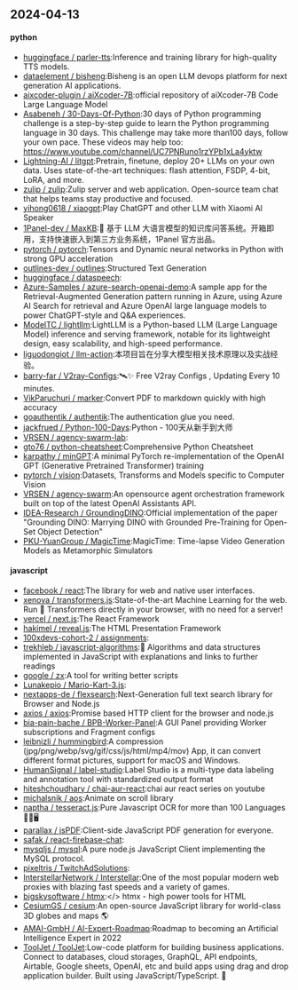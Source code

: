 ## 2024-04-13

#### python
* [huggingface / parler-tts](https://github.com/huggingface/parler-tts):Inference and training library for high-quality TTS models.
* [dataelement / bisheng](https://github.com/dataelement/bisheng):Bisheng is an open LLM devops platform for next generation AI applications.
* [aixcoder-plugin / aiXcoder-7B](https://github.com/aixcoder-plugin/aiXcoder-7B):official repository of aiXcoder-7B Code Large Language Model
* [Asabeneh / 30-Days-Of-Python](https://github.com/Asabeneh/30-Days-Of-Python):30 days of Python programming challenge is a step-by-step guide to learn the Python programming language in 30 days. This challenge may take more than100 days, follow your own pace. These videos may help too: https://www.youtube.com/channel/UC7PNRuno1rzYPb1xLa4yktw
* [Lightning-AI / litgpt](https://github.com/Lightning-AI/litgpt):Pretrain, finetune, deploy 20+ LLMs on your own data. Uses state-of-the-art techniques: flash attention, FSDP, 4-bit, LoRA, and more.
* [zulip / zulip](https://github.com/zulip/zulip):Zulip server and web application. Open-source team chat that helps teams stay productive and focused.
* [yihong0618 / xiaogpt](https://github.com/yihong0618/xiaogpt):Play ChatGPT and other LLM with Xiaomi AI Speaker
* [1Panel-dev / MaxKB](https://github.com/1Panel-dev/MaxKB):💬 基于 LLM 大语言模型的知识库问答系统。开箱即用，支持快速嵌入到第三方业务系统，1Panel 官方出品。
* [pytorch / pytorch](https://github.com/pytorch/pytorch):Tensors and Dynamic neural networks in Python with strong GPU acceleration
* [outlines-dev / outlines](https://github.com/outlines-dev/outlines):Structured Text Generation
* [huggingface / dataspeech](https://github.com/huggingface/dataspeech):
* [Azure-Samples / azure-search-openai-demo](https://github.com/Azure-Samples/azure-search-openai-demo):A sample app for the Retrieval-Augmented Generation pattern running in Azure, using Azure AI Search for retrieval and Azure OpenAI large language models to power ChatGPT-style and Q&A experiences.
* [ModelTC / lightllm](https://github.com/ModelTC/lightllm):LightLLM is a Python-based LLM (Large Language Model) inference and serving framework, notable for its lightweight design, easy scalability, and high-speed performance.
* [liguodongiot / llm-action](https://github.com/liguodongiot/llm-action):本项目旨在分享大模型相关技术原理以及实战经验。
* [barry-far / V2ray-Configs](https://github.com/barry-far/V2ray-Configs):🛰️✨ Free V2ray Configs , Updating Every 10 minutes.
* [VikParuchuri / marker](https://github.com/VikParuchuri/marker):Convert PDF to markdown quickly with high accuracy
* [goauthentik / authentik](https://github.com/goauthentik/authentik):The authentication glue you need.
* [jackfrued / Python-100-Days](https://github.com/jackfrued/Python-100-Days):Python - 100天从新手到大师
* [VRSEN / agency-swarm-lab](https://github.com/VRSEN/agency-swarm-lab):
* [gto76 / python-cheatsheet](https://github.com/gto76/python-cheatsheet):Comprehensive Python Cheatsheet
* [karpathy / minGPT](https://github.com/karpathy/minGPT):A minimal PyTorch re-implementation of the OpenAI GPT (Generative Pretrained Transformer) training
* [pytorch / vision](https://github.com/pytorch/vision):Datasets, Transforms and Models specific to Computer Vision
* [VRSEN / agency-swarm](https://github.com/VRSEN/agency-swarm):An opensource agent orchestration framework built on top of the latest OpenAI Assistants API.
* [IDEA-Research / GroundingDINO](https://github.com/IDEA-Research/GroundingDINO):Official implementation of the paper "Grounding DINO: Marrying DINO with Grounded Pre-Training for Open-Set Object Detection"
* [PKU-YuanGroup / MagicTime](https://github.com/PKU-YuanGroup/MagicTime):MagicTime: Time-lapse Video Generation Models as Metamorphic Simulators

#### javascript
* [facebook / react](https://github.com/facebook/react):The library for web and native user interfaces.
* [xenova / transformers.js](https://github.com/xenova/transformers.js):State-of-the-art Machine Learning for the web. Run 🤗 Transformers directly in your browser, with no need for a server!
* [vercel / next.js](https://github.com/vercel/next.js):The React Framework
* [hakimel / reveal.js](https://github.com/hakimel/reveal.js):The HTML Presentation Framework
* [100xdevs-cohort-2 / assignments](https://github.com/100xdevs-cohort-2/assignments):
* [trekhleb / javascript-algorithms](https://github.com/trekhleb/javascript-algorithms):📝 Algorithms and data structures implemented in JavaScript with explanations and links to further readings
* [google / zx](https://github.com/google/zx):A tool for writing better scripts
* [Lunakepio / Mario-Kart-3.js](https://github.com/Lunakepio/Mario-Kart-3.js):
* [nextapps-de / flexsearch](https://github.com/nextapps-de/flexsearch):Next-Generation full text search library for Browser and Node.js
* [axios / axios](https://github.com/axios/axios):Promise based HTTP client for the browser and node.js
* [bia-pain-bache / BPB-Worker-Panel](https://github.com/bia-pain-bache/BPB-Worker-Panel):A GUI Panel providing Worker subscriptions and Fragment configs
* [leibnizli / hummingbird](https://github.com/leibnizli/hummingbird):A compression (jpg/png/webp/svg/gif/css/js/html/mp4/mov) App, it can convert different format pictures, support for macOS and Windows.
* [HumanSignal / label-studio](https://github.com/HumanSignal/label-studio):Label Studio is a multi-type data labeling and annotation tool with standardized output format
* [hiteshchoudhary / chai-aur-react](https://github.com/hiteshchoudhary/chai-aur-react):chai aur react series on youtube
* [michalsnik / aos](https://github.com/michalsnik/aos):Animate on scroll library
* [naptha / tesseract.js](https://github.com/naptha/tesseract.js):Pure Javascript OCR for more than 100 Languages 📖🎉🖥
* [parallax / jsPDF](https://github.com/parallax/jsPDF):Client-side JavaScript PDF generation for everyone.
* [safak / react-firebase-chat](https://github.com/safak/react-firebase-chat):
* [mysqljs / mysql](https://github.com/mysqljs/mysql):A pure node.js JavaScript Client implementing the MySQL protocol.
* [pixeltris / TwitchAdSolutions](https://github.com/pixeltris/TwitchAdSolutions):
* [InterstellarNetwork / Interstellar](https://github.com/InterstellarNetwork/Interstellar):One of the most popular modern web proxies with blazing fast speeds and a variety of games.
* [bigskysoftware / htmx](https://github.com/bigskysoftware/htmx):</> htmx - high power tools for HTML
* [CesiumGS / cesium](https://github.com/CesiumGS/cesium):An open-source JavaScript library for world-class 3D globes and maps 🌎
* [AMAI-GmbH / AI-Expert-Roadmap](https://github.com/AMAI-GmbH/AI-Expert-Roadmap):Roadmap to becoming an Artificial Intelligence Expert in 2022
* [ToolJet / ToolJet](https://github.com/ToolJet/ToolJet):Low-code platform for building business applications. Connect to databases, cloud storages, GraphQL, API endpoints, Airtable, Google sheets, OpenAI, etc and build apps using drag and drop application builder. Built using JavaScript/TypeScript. 🚀
